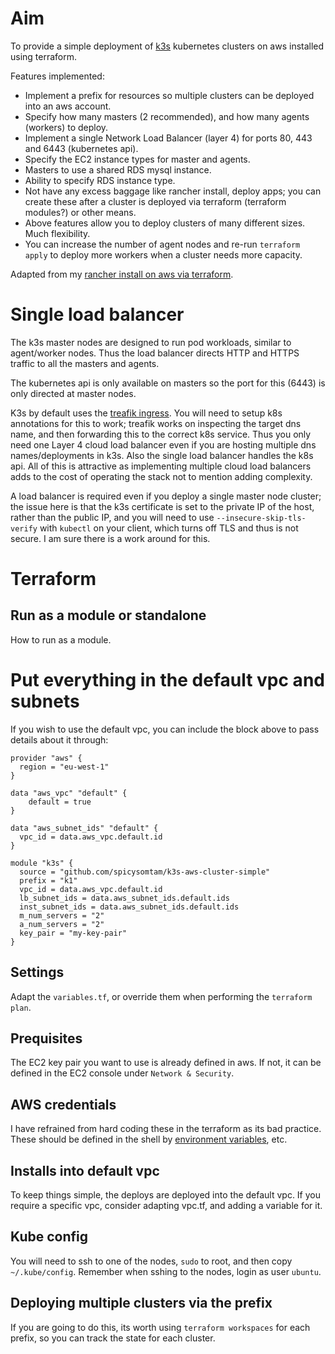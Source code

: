 # Aim

To provide a simple deployment of [k3s](https://k3s.io/) kubernetes clusters on aws installed using terraform.

Features implemented:

* Implement a prefix for resources so multiple clusters  can be deployed into an aws account.
* Specify how many masters (2 recommended), and how many agents (workers) to deploy.
* Implement a single Network Load Balancer (layer 4) for ports 80, 443 and 6443 (kubernetes api). 
* Specify the EC2 instance types for master and agents.
* Masters to use a shared RDS mysql instance.
* Ability to specify RDS instance type.
* Not have any excess baggage like rancher install, deploy apps; you can create these after a cluster is deployed via terraform (terraform modules?) or other means.
* Above features allow you to deploy clusters of many different sizes. Much flexibility. 
* You can increase the number of agent nodes and re-run `terraform apply` to deploy more workers when a cluster needs more capacity.

Adapted from my [rancher install on aws via terraform](https://github.com/spicysomtam/rancher-k3s-aws-tf).

# Single load balancer

The k3s master nodes are designed to run pod workloads, similar to agent/worker nodes. Thus the load balancer directs HTTP and HTTPS traffic to all the masters and agents.

The kubernetes api is only available on masters so the port for this (6443) is only directed at master nodes.

K3s by default uses the [treafik ingress](https://docs.traefik.io/providers/kubernetes-ingress/). You will need to setup k8s annotations for this to work; treafik works on inspecting the target dns name, and then forwarding this to the correct k8s service. Thus you only need one Layer 4 cloud load balancer even if you are hosting multiple dns names/deployments in k3s. Also the single load balancer handles the k8s api. All of this is attractive as implementing multiple cloud load balancers adds to the cost of operating the stack not to mention adding complexity.

A load balancer is required even if you deploy a single master node cluster; the issue here is that the k3s certificate is set to the private IP of the host, rather than the public IP, and you will need to use `--insecure-skip-tls-verify` with `kubectl` on your client, which turns off TLS and thus is not secure. I am sure there is a work around for this.

# Terraform

## Run as a module or standalone

How to run as a module. 

# Put everything in the default vpc and subnets

If you wish to use the default vpc, you can include the block above to pass details about it through:
```
provider "aws" {
  region = "eu-west-1"
}

data "aws_vpc" "default" {
    default = true
}

data "aws_subnet_ids" "default" {
  vpc_id = data.aws_vpc.default.id
}

module "k3s" {
  source = "github.com/spicysomtam/k3s-aws-cluster-simple"
  prefix = "k1"
  vpc_id = data.aws_vpc.default.id
  lb_subnet_ids = data.aws_subnet_ids.default.ids
  inst_subnet_ids = data.aws_subnet_ids.default.ids
  m_num_servers = "2"
  a_num_servers = "2"
  key_pair = "my-key-pair"
}
```

## Settings

Adapt the `variables.tf`, or override them when performing the `terraform plan`.

## Prequisites

The EC2 key pair you want to use is already defined in aws. If not, it can be defined in the EC2 console under `Network & Security`.

## AWS credentials

I have refrained from hard coding these in the terraform as its bad practice. These should be defined in the shell by [environment variables](https://docs.aws.amazon.com/cli/latest/userguide/cli-configure-envvars.html), etc.

## Installs into default vpc

To keep things simple, the deploys are deployed into the default vpc. If you require a specific vpc, consider adapting vpc.tf, and adding a variable for it.

## Kube config

You will need to ssh to one of the nodes, `sudo` to root, and then copy `~/.kube/config`. Remember when sshing to the nodes, login as user `ubuntu`.

## Deploying multiple clusters via the prefix

If you are going to do this, its worth using `terraform workspaces` for each prefix, so you can track the state for each cluster.